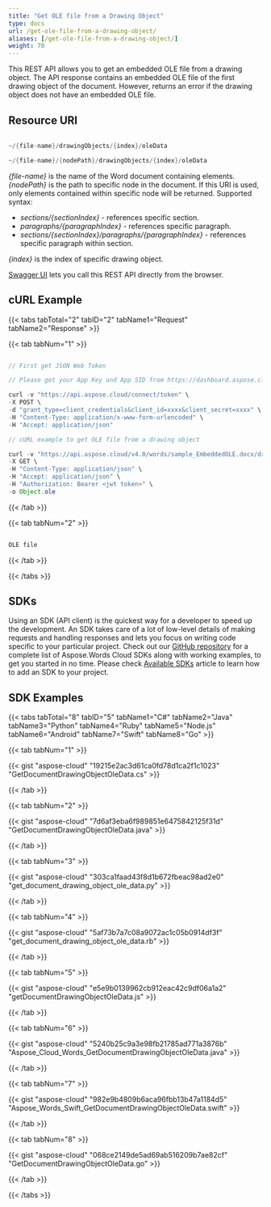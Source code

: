 ```yaml
---
title: "Get OLE file from a Drawing Object"
type: docs
url: /get-ole-file-from-a-drawing-object/
aliases: [/get-ole-file-from-a-drawing-object/]
weight: 70
---
```


This REST API allows you to get an embedded OLE file from a drawing object. The API response contains an embedded OLE file of the first drawing object of the document. However, returns an error if the drawing object does not have an embedded OLE file.
## Resource URI
```java

~/{file-name}/drawingObjects/{index}/oleData

~/{file-name}/{nodePath}/drawingObjects/{index}/oleData

```

*{file-name}* is the name of the Word document containing elements.
*{nodePath}* is the path to specific node in the document. If this URI is used, only elements contained within specific node will be returned. Supported syntax:

- *sections/{sectionIndex}* - references specific section.
- *paragraphs/{paragraphIndex}* - references specific paragraph.
- *sections/{sectionIndex}/paragraphs/{paragraphIndex}* - references specific paragraph within section.

*{index}* is the index of specific drawing object.

[Swagger UI](https://apireference.aspose.cloud/words/#/DrawingObjects/GetDocumentDrawingObjectOleData) lets you call this REST API directly from the browser. 
## cURL Example
{{< tabs tabTotal="2" tabID="2" tabName1="Request" tabName2="Response" >}}

{{< tab tabNum="1" >}}

```java

// First get JSON Web Token

// Please get your App Key and App SID from https://dashboard.aspose.cloud/#/apps. Kindly place App Key in "client_secret" and App SID in "client_id" argument.

curl -v "https://api.aspose.cloud/connect/token" \
-X POST \
-d "grant_type=client_credentials&client_id=xxxx&client_secret=xxxx" \
-H "Content-Type: application/x-www-form-urlencoded" \
-H "Accept: application/json"

// cURL example to get OLE file from a drawing object

curl -v "https://api.aspose.cloud/v4.0/words/sample_EmbeddedOLE.docx/drawingObjects/0/oleData" \
-X GET \
-H "Content-Type: application/json" \
-H "Accept: application/json" \
-H "Authorization: Bearer <jwt token>" \
-o Object.ole

```

{{< /tab >}}

{{< tab tabNum="2" >}}

```java

OLE file

```

{{< /tab >}}

{{< /tabs >}}
## SDKs
Using an SDK (API client) is the quickest way for a developer to speed up the development. An SDK takes care of a lot of low-level details of making requests and handling responses and lets you focus on writing code specific to your particular project. Check out our [GitHub repository](https://github.com/aspose-words-cloud) for a complete list of Aspose.Words Cloud SDKs along with working examples, to get you started in no time. Please check [Available SDKs](/available-sdks/) article to learn how to add an SDK to your project.
## SDK Examples
{{< tabs tabTotal="8" tabID="5" tabName1="C#" tabName2="Java" tabName3="Python" tabName4="Ruby" tabName5="Node.js" tabName6="Android" tabName7="Swift" tabName8="Go" >}}

{{< tab tabNum="1" >}}

{{< gist "aspose-cloud" "19215e2ac3d61ca0fd78d1ca2f1c1023" "GetDocumentDrawingObjectOleData.cs" >}}

{{< /tab >}}

{{< tab tabNum="2" >}}

{{< gist "aspose-cloud" "7d6af3eba6f989851e6475842125f31d" "GetDocumentDrawingObjectOleData.java" >}}

{{< /tab >}}

{{< tab tabNum="3" >}}

{{< gist "aspose-cloud" "303ca1faad43f8d1b672fbeac98ad2e0" "get_document_drawing_object_ole_data.py" >}}

{{< /tab >}}

{{< tab tabNum="4" >}}

{{< gist "aspose-cloud" "5af73b7a7c08a9072ac1c05b0914df3f" "get_document_drawing_object_ole_data.rb" >}}

{{< /tab >}}

{{< tab tabNum="5" >}}

{{< gist "aspose-cloud" "e5e9b0139962cb912eac42c9df06a1a2" "getDocumentDrawingObjectOleData.js" >}}

{{< /tab >}}

{{< tab tabNum="6" >}}

{{< gist "aspose-cloud" "5240b25c9a3e98fb21785ad771a3876b" "Aspose_Cloud_Words_GetDocumentDrawingObjectOleData.java" >}}

{{< /tab >}}

{{< tab tabNum="7" >}}

{{< gist "aspose-cloud" "982e9b4809b6aca96fbb13b47a1184d5" "Aspose_Words_Swift_GetDocumentDrawingObjectOleData.swift" >}}

{{< /tab >}}

{{< tab tabNum="8" >}}

{{< gist "aspose-cloud" "068ce2149de5ad69ab516209b7ae82cf" "GetDocumentDrawingObjectOleData.go" >}}

{{< /tab >}}

{{< /tabs >}}
